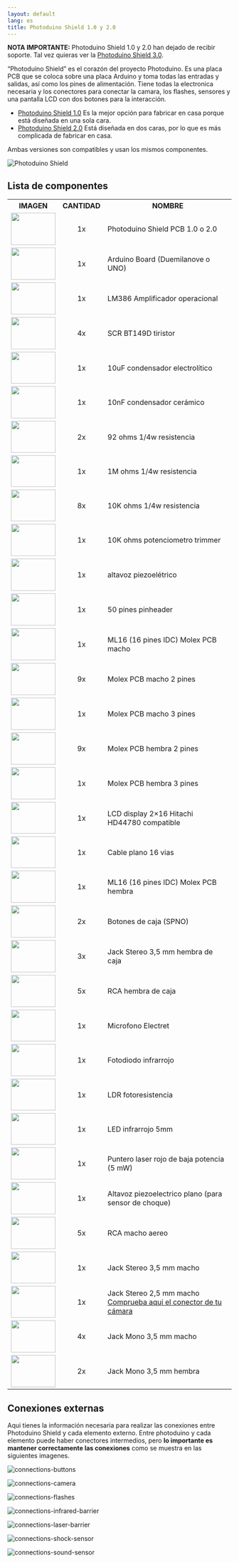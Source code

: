```yaml
---
layout: default
lang: es
title: Photoduino Shield 1.0 y 2.0
---
```


**NOTA IMPORTANTE:** Photoduino Shield 1.0 y 2.0 han dejado de recibir soporte. Tal vez quieras ver la [Photoduino Shield 3.0](../photoduino-shield-3-0/ "Photoduino Shield 3.0").

“Photoduino Shield” es el corazón del proyecto Photoduino. Es una placa PCB que se coloca sobre una placa Arduino y toma todas las entradas y salidas, así como los pines de alimentación. Tiene todas la electronica necesaria y los conectores para conectar la camara, los flashes, sensores y una pantalla LCD con dos botones para la interacción.

-   [Photoduino Shield 1.0](http://sourceforge.net/projects/photoduino/files/hardware/photoduino.shield.1.0.zip/download) Es la mejor opción para fabricar en casa porque está diseñada en una sola cara.
-   [Photoduino Shield 2.0](http://sourceforge.net/projects/photoduino/files/hardware/photoduino.shield.2.0.zip/download "Photoduino Shield Hardware v.2.0 liberado") Está diseñada en dos caras, por lo que es más complicada de fabricar en casa.

Ambas versiones son compatibles y usan los mismos componentes.

![](../../../../assets/images/photoduino-shield-info1.png "Photoduino Shield")

## Lista de componentes

<table>
<tbody>
<tr>
<th style="text-align: center;"><strong>IMAGEN </strong></th>
<th><strong>CANTIDAD</strong></th>
<th style="text-align: center;">NOMBRE</th>
</tr>
<tr>
<td> <img class="alignnone size-full wp-image-511" title="photoduino-shield" alt="" src="../../../../assets/images/photoduino-shield.jpg" width="100" height="72" /></td>
<td style="text-align: center;">1x</td>
<td>Photoduino Shield PCB 1.0 o 2.0</td>
</tr>
<tr>
<td> <img class="alignnone size-full wp-image-512" title="arduino" alt="" src="../../../../assets/images/arduino.jpg" width="100" height="72" /></td>
<td style="text-align: center;">1x</td>
<td>Arduino Board (Duemilanove o UNO)</td>
</tr>
<tr>
<td> <img class="alignnone size-full wp-image-513" title="lm386" alt="" src="../../../../assets/images/lm386.jpg" width="100" height="72" /></td>
<td style="text-align: center;">1x</td>
<td>LM386 Amplificador operacional</td>
</tr>
<tr>
<td> <img class="alignnone size-full wp-image-514" title="tiristor" alt="" src="../../../../assets/images/tiristor.jpg" width="100" height="72" /></td>
<td style="text-align: center;">4x</td>
<td>SCR BT149D tiristor</td>
</tr>
<tr>
<td> <img class="alignnone size-full wp-image-515" title="capacitor-electrolitic" alt="" src="../../../../assets/images/capacitor-electrolitic.jpg" width="100" height="71" /></td>
<td style="text-align: center;">1x</td>
<td>10uF condensador electrolítico</td>
</tr>
<tr>
<td> <img class="alignnone size-full wp-image-516" title="capacitor-ceramic" alt="" src="../../../../assets/images/capacitor-ceramic.jpg" width="100" height="72" /></td>
<td style="text-align: center;">1x</td>
<td>10nF condensador cerámico</td>
</tr>
<tr>
<td> <img class="alignnone size-full wp-image-517" title="resistor" alt="" src="../../../../assets/images/resistor.jpg" width="100" height="71" /></td>
<td style="text-align: center;">2x</td>
<td>92 ohms 1/4w resistencia</td>
</tr>
<tr>
<td> <img title="resistor" alt="" src="../../../../assets/images/resistor.jpg" width="100" height="71" /></td>
<td style="text-align: center;">1x</td>
<td>1M ohms 1/4w resistencia</td>
</tr>
<tr>
<td> <img title="resistor" alt="" src="../../../../assets/images/resistor.jpg" width="100" height="71" /></td>
<td style="text-align: center;">8x</td>
<td>10K ohms 1/4w resistencia</td>
</tr>
<tr>
<td> <img class="alignnone size-full wp-image-518" title="trimmer" alt="" src="../../../../assets/images/trimmer.jpg" width="100" height="72" /></td>
<td style="text-align: center;">1x</td>
<td>10K ohms potenciometro trimmer</td>
</tr>
<tr>
<td> <img class="alignnone size-full wp-image-655" title="buzzer" alt="" src="../../../../assets/images/buzzer.jpg" width="100" height="72" /></td>
<td style="text-align: center;">1x</td>
<td>altavoz piezoelétrico</td>
</tr>
<tr>
<td> <img class="alignnone size-full wp-image-520" title="pinheader" alt="" src="../../../../assets/images/pinheader.jpg" width="100" height="72" /></td>
<td style="text-align: center;">1x</td>
<td>50 pines pinheader</td>
</tr>
<tr>
<td> <img class="alignnone size-full wp-image-521" title="con-ml10-male" alt="" src="../../../../assets/images/con-ml10-male.jpg" width="100" height="72" /></td>
<td style="text-align: center;">1x</td>
<td>ML16 (16 pines IDC) Molex PCB macho</td>
</tr>
<tr>
<td> <img class="alignnone size-full wp-image-522" title="molex-2pin" alt="" src="../../../../assets/images/molex-2pin.jpg" width="100" height="72" /></td>
<td style="text-align: center;">9x</td>
<td>Molex PCB macho 2 pines</td>
</tr>
<tr>
<td> <img class="alignnone size-full wp-image-524" title="molex-3pin" alt="" src="../../../../assets/images/molex-3pin.jpg" width="100" height="72" /></td>
<td style="text-align: center;">1x</td>
<td>Molex PCB macho 3 pines</td>
</tr>
<tr>
<td> <img class="alignnone size-full wp-image-523" title="molex-2pin-female" alt="" src="../../../../assets/images/molex-2pin-female.jpg" width="100" height="72" /></td>
<td style="text-align: center;">9x</td>
<td>Molex PCB hembra 2 pines</td>
</tr>
<tr>
<td> <img class="alignnone size-full wp-image-525" title="molex-3pin-female" alt="" src="../../../../assets/images/molex-3pin-female.jpg" width="100" height="72" /></td>
<td style="text-align: center;">1x</td>
<td>Molex PCB hembra 3 pines</td>
</tr>
<tr>
<td> <img class="alignnone size-full wp-image-527" title="lcd" alt="" src="../../../../assets/images/lcd.jpg" width="100" height="71" /></td>
<td style="text-align: center;">1x</td>
<td>LCD display 2&#215;16 Hitachi HD44780 compatible</td>
</tr>
<tr>
<td> <img class="alignnone size-full wp-image-528" title="flat-cable" alt="" src="../../../../assets/images/flat-cable.jpg" width="100" height="71" /></td>
<td style="text-align: center;">1x</td>
<td>Cable plano 16 vias</td>
</tr>
<tr>
<td> <img class="alignnone size-full wp-image-529" title="con-ml10-female" alt="" src="../../../../assets/images/con-ml10-female.jpg" width="100" height="72" /></td>
<td style="text-align: center;">1x</td>
<td>ML16 (16 pines IDC) Molex PCB hembra</td>
</tr>
<tr>
<td> <img class="alignnone size-full wp-image-530" title="pushbuttons" alt="" src="../../../../assets/images/pushbuttons.jpg" width="100" height="72" /></td>
<td style="text-align: center;">2x</td>
<td>Botones de caja (SPNO)</td>
</tr>
<tr>
<td> <img class="alignnone size-full wp-image-531" title="con-jack-st" alt="" src="../../../../assets/images/con-jack-st.jpg" width="100" height="72" /></td>
<td style="text-align: center;">3x</td>
<td>Jack Stereo 3,5 mm hembra de caja</td>
</tr>
<tr>
<td> <img class="alignnone size-full wp-image-532" title="rca-female" alt="" src="../../../../assets/images/rca-female.jpg" width="100" height="72" /></td>
<td style="text-align: center;">5x</td>
<td>RCA hembra de caja</td>
</tr>
<tr>
<td> <img class="alignnone size-full wp-image-533" title="electret" alt="" src="../../../../assets/images/electret.jpg" width="100" height="71" /></td>
<td style="text-align: center;">1x</td>
<td>Microfono Electret</td>
</tr>
<tr>
<td> <img class="alignnone size-full wp-image-534" title="photodiode" alt="" src="../../../../assets/images/photodiode.jpg" width="100" height="72" /></td>
<td style="text-align: center;">1x</td>
<td>Fotodiodo infrarrojo</td>
</tr>
<tr>
<td> <img class="alignnone size-full wp-image-535" title="ldr" alt="" src="../../../../assets/images/ldr.jpg" width="100" height="71" /></td>
<td style="text-align: center;">1x</td>
<td>LDR fotoresistencia</td>
</tr>
<tr>
<td> <img class="alignnone size-full wp-image-536" title="irled" alt="" src="../../../../assets/images/irled.jpg" width="100" height="71" /></td>
<td style="text-align: center;">1x</td>
<td>LED infrarrojo 5mm</td>
</tr>
<tr>
<td> <img class="alignnone size-full wp-image-537" title="laser" alt="" src="../../../../assets/images/laser.jpg" width="100" height="72" /></td>
<td style="text-align: center;">1x</td>
<td>Puntero laser rojo de baja potencia (5 mW)</td>
</tr>
<tr>
<td> <img class="alignnone size-full wp-image-538" title="piezoelectric-speaker" alt="" src="../../../../assets/images/piezoelectric-speaker1.jpg" width="100" height="72" /></td>
<td style="text-align: center;">1x</td>
<td>Altavoz piezoelectrico plano (para sensor de choque)</td>
</tr>
<tr>
<td> <img class="alignnone size-full wp-image-539" title="con-rca-male" alt="" src="../../../../assets/images/con-rca-male.jpg" width="100" height="72" /></td>
<td style="text-align: center;">5x</td>
<td>RCA macho aereo</td>
</tr>
<tr>
<td> <img class="alignnone size-full wp-image-540" title="con-jack-st-male" alt="" src="../../../../assets/images/con-jack-st-male.jpg" width="100" height="71" /></td>
<td style="text-align: center;">1x</td>
<td>Jack Stereo 3,5 mm macho</td>
</tr>
<tr>
<td> <img class="alignnone size-full wp-image-541" title="con-jack-st-male" alt="" src="../../../../assets/images/con-jack-st-male1.jpg" width="100" height="71" /></td>
<td style="text-align: center;">1x</td>
<td>Jack Stereo  2,5 mm macho<br />
<a title="Conectores control remoto de cámaras" href="../../referencia/conectores-control-remoto-de-camaras/">Comprueba aqui el conector de tu cámara</a></td>
</tr>
<tr>
<td> <img class="alignnone size-full wp-image-542" title="con-jack-mono-male" alt="" src="../../../../assets/images/con-jack-mono-male.jpg" width="100" height="72" /></td>
<td style="text-align: center;">4x</td>
<td>Jack Mono 3,5 mm macho</td>
</tr>
<tr>
<td> <img class="alignnone size-full wp-image-543" title="con-jack-mono-female" alt="" src="../../../../assets/images/con-jack-mono-female.jpg" width="100" height="72" /></td>
<td style="text-align: center;">2x</td>
<td>Jack Mono 3,5 mm hembra</td>
</tr>
</tbody>
</table>

## Conexiones externas

Aqui tienes la información necesaria para realizar las conexiones entre Photoduino Shield y cada elemento externo. Entre photoduino y cada elemento puede haber conectores intermedios, pero **lo importante es mantener correctamente las conexiones** como se muestra en las siguientes imagenes.

![](../../../../assets/images/connections-buttons.png "connections-buttons")

![](../../../../assets/images/connections-camera.png "connections-camera")

![](../../../../assets/images/connections-flashes.png "connections-flashes")

![](../../../../assets/images/connections-infrared-barrier.png "connections-infrared-barrier")

![](../../../../assets/images/connections-laser-barrier.png "connections-laser-barrier")

![](../../../../assets/images/connections-shock-sensor.png "connections-shock-sensor")

![](../../../../assets/images/connections-sound-sensor.png "connections-sound-sensor")
